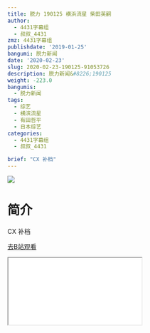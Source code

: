 ```yaml
---
title: 脱力 190125 横浜流星 柴田英嗣
author:
  - 4431字幕组
  - 叔叔_4431
zmz: 4431字幕组
publishdate: '2019-01-25'
bangumi: 脱力新闻
date: '2020-02-23'
slug: 2020-02-23-190125-91053726
description: 脱力新闻&#8226;190125
weight: -223.0
bangumis:
  - 脱力新闻
tags:
  - 综艺
  - 横滨流星
  - 有田哲平
  - 日本综艺
categories:
  - 4431字幕组
  - 叔叔_4431

brief: "CX 补档"
---
```

![](https://raw.githubusercontent.com/tcgriffith/owaraisite/master/static/tmpimg/a8950bc14ff6d5e4d6e0a8c99409a3dd507cd6c3.jpg.480.jpg)
# 简介  
CX
补档  

[去B站观看](https://www.bilibili.com/video/av91053726/)
<div class ="resp-container"><iframe class="testiframe" src="//player.bilibili.com/player.html?aid=91053726"", scrolling="no", allowfullscreen="true" > </iframe></div> 
